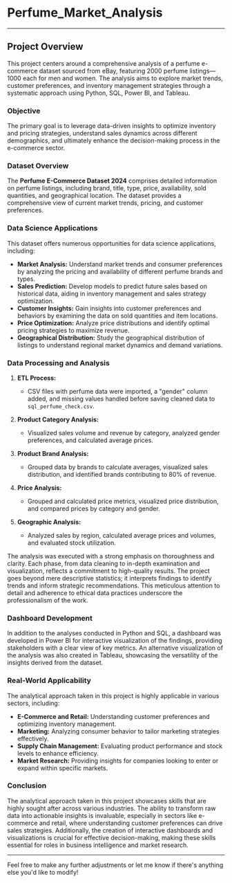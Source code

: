 # Perfume_Market_Analysis

---

## Project Overview

This project centers around a comprehensive analysis of a perfume e-commerce dataset sourced from eBay, featuring 2000 perfume listings—1000 each for men and women. The analysis aims to explore market trends, customer preferences, and inventory management strategies through a systematic approach using Python, SQL, Power BI, and Tableau.

### Objective

The primary goal is to leverage data-driven insights to optimize inventory and pricing strategies, understand sales dynamics across different demographics, and ultimately enhance the decision-making process in the e-commerce sector.

### Dataset Overview

The **Perfume E-Commerce Dataset 2024** comprises detailed information on perfume listings, including brand, title, type, price, availability, sold quantities, and geographical location. The dataset provides a comprehensive view of current market trends, pricing, and customer preferences.

### Data Science Applications

This dataset offers numerous opportunities for data science applications, including:

- **Market Analysis:** Understand market trends and consumer preferences by analyzing the pricing and availability of different perfume brands and types.
- **Sales Prediction:** Develop models to predict future sales based on historical data, aiding in inventory management and sales strategy optimization.
- **Customer Insights:** Gain insights into customer preferences and behaviors by examining the data on sold quantities and item locations.
- **Price Optimization:** Analyze price distributions and identify optimal pricing strategies to maximize revenue.
- **Geographical Distribution:** Study the geographical distribution of listings to understand regional market dynamics and demand variations.

### Data Processing and Analysis

1. **ETL Process:** 
   - CSV files with perfume data were imported, a "gender" column added, and missing values handled before saving cleaned data to `sql_perfume_check.csv`.

2. **Product Category Analysis:**
   - Visualized sales volume and revenue by category, analyzed gender preferences, and calculated average prices.

3. **Product Brand Analysis:**
   - Grouped data by brands to calculate averages, visualized sales distribution, and identified brands contributing to 80% of revenue.

4. **Price Analysis:**
   - Grouped and calculated price metrics, visualized price distribution, and compared prices by category and gender.

5. **Geographic Analysis:**
   - Analyzed sales by region, calculated average prices and volumes, and evaluated stock utilization.

The analysis was executed with a strong emphasis on thoroughness and clarity. Each phase, from data cleaning to in-depth examination and visualization, reflects a commitment to high-quality results. The project goes beyond mere descriptive statistics; it interprets findings to identify trends and inform strategic recommendations. This meticulous attention to detail and adherence to ethical data practices underscore the professionalism of the work.

### Dashboard Development

In addition to the analyses conducted in Python and SQL, a dashboard was developed in Power BI for interactive visualization of the findings, providing stakeholders with a clear view of key metrics. An alternative visualization of the analysis was also created in Tableau, showcasing the versatility of the insights derived from the dataset.

### Real-World Applicability

The analytical approach taken in this project is highly applicable in various sectors, including:

- **E-Commerce and Retail:** Understanding customer preferences and optimizing inventory management.
- **Marketing:** Analyzing consumer behavior to tailor marketing strategies effectively.
- **Supply Chain Management:** Evaluating product performance and stock levels to enhance efficiency.
- **Market Research:** Providing insights for companies looking to enter or expand within specific markets.

### Conclusion

The analytical approach taken in this project showcases skills that are highly sought after across various industries. The ability to transform raw data into actionable insights is invaluable, especially in sectors like e-commerce and retail, where understanding customer preferences can drive sales strategies. Additionally, the creation of interactive dashboards and visualizations is crucial for effective decision-making, making these skills essential for roles in business intelligence and market research.

---

Feel free to make any further adjustments or let me know if there's anything else you'd like to modify!
